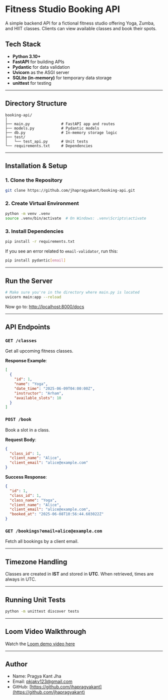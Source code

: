 
# Fitness Studio Booking API

A simple backend API for a fictional fitness studio offering Yoga, Zumba, and HIIT classes. Clients can view available classes and book their spots.

## Tech Stack

- **Python 3.10+**
- **FastAPI** for building APIs
- **Pydantic** for data validation
- **Uvicorn** as the ASGI server
- **SQLite (in-memory)** for temporary data storage
- **unittest** for testing

---
## Directory Structure

```
booking-api/
│
├── main.py              # FastAPI app and routes
├── models.py            # Pydantic models
├── db.py                # In-memory storage logic
├── test/
│   └── test_api.py      # Unit tests
└── requirements.txt     # Dependencies
```

---

## Installation & Setup

### 1. Clone the Repository

```bash
git clone https://github.com/jhapragyakant/booking-api.git
```

### 2. Create Virtual Environment

```bash
python -m venv .venv
source .venv/bin/activate  # On Windows: .venv\Scripts\activate
```

### 3. Install Dependencies

```bash
pip install -r requirements.txt
```

If you see an error related to `email-validator`, run this:

```bash
pip install pydantic[email]
```

---

## Run the Server

```bash
# Make sure you're in the directory where main.py is located
uvicorn main:app --reload
```

Now go to: [http://localhost:8000/docs](http://localhost:8000/docs)

---

## API Endpoints

### `GET /classes`
Get all upcoming fitness classes.

**Response Example**:

```json
[
  {
    "id": 1,
    "name": "Yoga",
    "date_time": "2025-06-09T04:00:00Z",
    "instructor": "Arham",
    "available_slots": 10
  }
]
```

### `POST /book`
Book a slot in a class.

**Request Body**:

```json
{
  "class_id": 1,
  "client_name": "Alice",
  "client_email": "alice@example.com"
}
```

**Success Response**:

```json
{
  "id": 1,
  "class_id": 1,
  "class_name": "Yoga",
  "client_name": "Alice",
  "client_email": "alice@example.com",
  "booked_at": "2025-06-08T10:56:44.603022Z"
}
```

### `GET /bookings?email=alice@example.com`
Fetch all bookings by a client email.

---

## Timezone Handling

Classes are created in **IST** and stored in **UTC**. When retrieved, times are always in UTC.

---

## Running Unit Tests

```bash
python -m unittest discover tests
```

---


## Loom Video Walkthrough

Watch the [Loom demo video here](https://www.loom.com/share/3cc0413605394483ba42b43d1ac88c79?sid=f952230e-1dce-410f-9c77-6ee143c702af)

---

## Author

- Name: Pragya Kant Jha
- Email: pkjakv123@gmail.com
- GitHub: [https://github.com/jhapragyakant](https://github.com/jhapragyakant)
